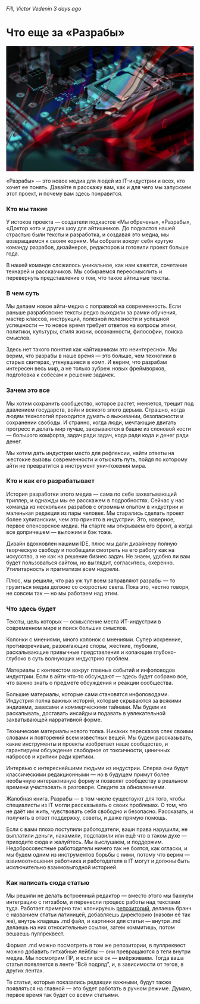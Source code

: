_Fill, Victor Vedenin 3 days ago_

# Что еще за «Разрабы»

![img](preview.jpg)

«Разрабы» — это новое медиа для людей из IT-индустрии и всех, кто хочет ее понять. Давайте я расскажу вам, как и для чего мы запускаем этот проект, и почему вам здесь понравится.

### Кто мы такие 

У истоков проекта — создатели подкастов «Мы обречены», «Разрабы», «Доктор кот» и других шоу для айтишников. До подкастов нашей страстью были тексты и разработка, и создавая это медиа, мы возвращаемся к своим корням. Мы собрали вокруг себя крутую команду разрабов, дизайнеров, редакторов и готовили проект больше года.

В нашей команде сложилось уникальное, как нам кажется, сочетание технарей и рассказчиков. Мы собираемся переосмыслить и перевернуть представление о том, что такое айтишные тексты.

### В чем суть

Мы делаем новое айти-медиа с поправкой на современность. Если раньше разрабовские тексты редко выходили за рамки обучения, мастер классов, инструкций, полезной полезности и успешной успешности — то новое время требует ответов на вопросы этики, политики, культуры, стиля жизни, осознанности, философии, поиска смыслов.

Здесь нет такого понятия как «айтишникам это неинтересно». Мы верим, что разрабы в наше время — это больше, чем техногики в старых свитерах, уткнувшиеся в комп. И верим, что разрабам интересен весь мир, а не только зубреж новых фреймворков, подготовка к собесам и решение задачек.

### Зачем это все

Мы хотим сохранить сообщество, которое растет, меняется, трещит под давлением государств, войн и всякого злого дерьма. Страшно, когда людям технологий приходится думать о выживании, безопасности и сохранении свободы. И странно, когда люди, мечтающие двигать прогресс и делать мир лучше, закрываются в башне из слоновой кости — большого комфорта, задач ради задач, кода ради кода и денег ради денег. 

Мы хотим дать индустрии место для рефлексии, найти ответы на жестокие вызовы современности и отыскать путь, пойдя по которому айти не превратится в инструмент уничтожения мира.

### Кто и как его разрабатывает

История разработки этого медиа — сама по себе захватывающий триллер, и однажды мы ее расскажем в подробностях. Сейчас у нас команда из нескольких разрабов с огромным опытом в индустрии и маленькая редакция из пары человек. Мы старались сделать проект более хулиганским, чем это принято в индустрии. Это, наверное, первое опенсорсное медиа. На старте мы открываем его фронт, а когда все допричешем — выложим и бэк тоже.

Дизайн вдохновлен нашими IDE, плюс мы дали дизайнеру полную творческую свободу и пообещали смотреть на его работу как на искусство, а не как на решение бизнес задач. Не знаем, удобно ли вам будет пользоваться сайтом, но выглядит, согласитесь, охеренно. Утилитарность и прагматизм всем надоели.

Плюс, мы решили, что раз уж тут всем заправляют разрабы — то грузиться медиа должно со скоростью света. Пока это, честно говоря, не совсем так — но мы работаем над этим.

### Что здесь будет

Тексты, цель которых — осмысление места ИТ-индустрии в современном мире и поиск больших смыслов.

Колонки с мнениями, много колонок с мнениями. Супер искренние, противоречивые, разжигающие споры, жесткие, глубокие, раскалывающие привычные представления и копающие глубоко-глубоко в суть волнующих индустрию проблем.

Материалы с контекстом вокруг главных событий и инфоповодов индустрии. Если в айти что-то обсуждают — здесь будет собрано все, что важно знать о предмете обсуждения и реакции сообщества.

Большие материалы, которые сами становятся инфоповодами. Индустрия полна важных историй, которые скрываются за всякими эндиэями, завесами и коммерческими тайнами. Мы будем их раскапывать, доставать инсайды и подавать в увлекательной захватывающей нарративной форме.

Технические материалы нового толка. Никаких пересказов спек своими словами и повторений всем известных вещей. Мы будем рассказывать, какие инструменты и проекты изобретает наше сообщество, и гарантируем обсуждение свободное от токсичности, циничных набросов и критики ради критики. 

Интервью с интереснейшими людьми из индустрии. Сперва они будут классическими редакционными — но в будущем примут более необычную интерактивную форму и позволят сообществу в реальном времени участвовать в разговоре. Следите за обновлениями.

Жалобная книга. Разрабы — в том числе существуют для того, чтобы специалисты из IT могли рассказывать о своих проблемах. О том, что не даёт им жить, чувствовать себя свободно и безопасно. Рассказать, и получить в ответ поддержку, советы, и даже прямую помощь.

Если с вами плохо поступили работодатели, ваши права нарушили, не выплатили деньги, нахамили, подставили или ещё что в таком духе — приходите сюда и жалуйтесь. Мы выслушаем, и поддержим. Недобросовестные работодатели ничего так не боятся, как огласки, и мы будем одним из инструментов борьбы с ними, потому что верим — взаимоотношения работника и работодателя в IT могут и должны быть исключительно взаимовыгодной историей.

### Как написать сюда статью

Мы решили не делать встроенный редактор — вместо этого мы бахнули интеграцию с гитхабом, и перенесли процесс работы над текстами туда. Работает примерно так: клонируешь [репозиторий](https://github.com/razrabs-media/editorial), делаешь бранч с названием статьи латиницей, добавляешь директорию (назови её так же), внутрь кладешь .md файл, и картинки для статьи — внутри .md делаешь на них относительные ссылки, затем коммитишь, потом вешаешь пуллреквест.

Формат .md можно посмотреть в том же репозитории, в пуллреквест можно добавить гитхабные лейблы — они превращаются в теги внутри медиа. Мы посмотрим ПР, и если всё ок — вмёрживаем. Тогда ваша статья появляется в ленте “Всё подряд”, и, в зависимости от тегов, в других лентах.

Те статьи, которые показались редакции важными, будут также появляться на главной — это будет работать в ручном режиме. Думаю, первое время так будет со всеми статьями.
